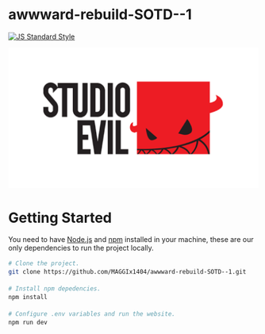 # awwward-rebuild-SOTD--1

[![JS Standard Style](https://img.shields.io/badge/code%20style-standard-brightgreen.svg?style=flat-square)](http://standardjs.com/)

![Screenshot of Website](banner.png)

# Getting Started

You need to have [Node.js](https://nodejs.org/en/) and [npm](https://www.npmjs.com/) installed in your machine, these are our only dependencies to run the project locally.

```sh
# Clone the project.
git clone https://github.com/MAGGIx1404/awwward-rebuild-SOTD--1.git

# Install npm depedencies.
npm install

# Configure .env variables and run the website.
npm run dev
```
